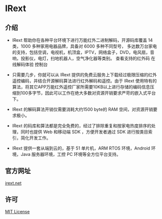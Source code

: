 # IRext
## 介绍
* IRext 帮助你在各种平台环境下进行万能红外二进制解码，开源码库覆盖 14 类，1000 多种家用电器品牌，具备对 6000 多种不同型号， 多达数万台家电的支持，包括空调，电视机，机顶盒，IPTV，网络盒子，DVD，电风扇，音响，投影仪，电灯，扫地机器人，空气净化器等类别。
查看支持的红外码  在线解码体验  控制台


* 只需要几步，你就可以从 IRext 提供的免费云服务上下载经过极限压缩的红外遥控编码，并结合开源解码算法进行红外解码和遥控。由于 IRext 使用特有的算法，将其它APP万能红外遥控厂家所需要10KB以上进行存储的编码信息压缩到100多字节，因此可以工作在绝大多数对资源开销要求严苛的嵌入式平台下。

* IRext 的解码算法开销仅需要消耗大约1500 byte的 RAM 空间，对资源开销要求极小。

* IRext 的码库和算法都是完全免费的，经过了排除重复和按家电热度排序的处理，同时也提供 Web 和移动端 SDK ，方便开发者通过 SDK 进行按类目索引，简化开发工作。

* IRext 提供一套从端到云的，基于 51 单片机，ARM RTOS 环境，Android 环境，Java 服务器环境，工控 PC 环境等全方位平台支持。
## 官方网址
[irext.net](http://irext.net "irext.net")
## 许可
[MIT License](https://github.com/irext/irext/blob/master/LICENSE.txt "MIT License")
